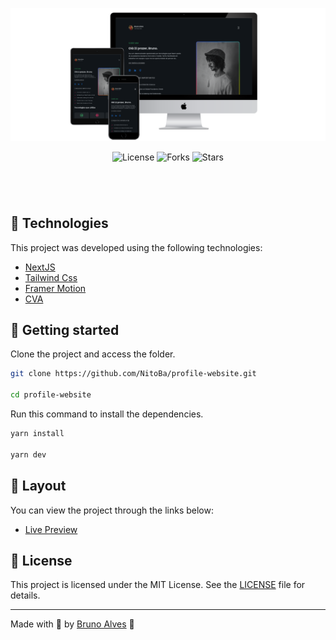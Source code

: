 <p align="center">
  <img alt="preview image" src=".github/preview.png">
</p>

<p align="center">
  <img  src="https://img.shields.io/static/v1?label=license&message=MIT&color=131313&labelColor=323A46" alt="License">
  
  <img src="https://img.shields.io/github/forks/NitoBa/profile-website?label=forks&message=MIT&color=131313&labelColor=323A46" alt="Forks">

  <img src="https://img.shields.io/github/stars/NitoBa/profile-website?label=stars&message=MIT&color=131313&labelColor=323A46" alt="Stars">
</p>

<h1 align="center">
</h1>

<br>

## 🧪 Technologies

This project was developed using the following technologies:

- [NextJS](https://nextjs.org/)
- [Tailwind Css](https://tailwindcss.com/)
- [Framer Motion](https://www.framer.com/motion/)
- [CVA](https://cva.style/docs)

## 🚀 Getting started

Clone the project and access the folder.

```bash
git clone https://github.com/NitoBa/profile-website.git

cd profile-website
```

Run this command to install the dependencies.

```bash
yarn install

yarn dev
```

## 🔖 Layout

You can view the project through the links below:

- [Live Preview](https://nitodev.vercel.app/)

## 📝 License

This project is licensed under the MIT License. See the [LICENSE](LICENSE) file
for details.

---

Made with 💜 by [Bruno Alves](https://nito-dev.vercel.app/) 👋

